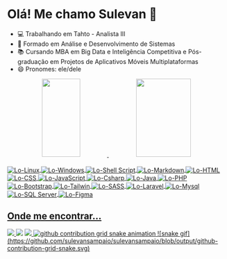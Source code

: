 # Olá! Me chamo Sulevan 🤗

- 💻 Trabalhando em Tahto - Analista III
- 🎩 Formado em Análise e Desenvolvimento de Sistemas 
- 📚 Cursando MBA em Big Data e Inteligência Competitiva e Pós-graduação em Projetos de Aplicativos Móveis Multiplataformas
- 😄 Pronomes: ele/dele

<div align="center">
  <a href="https://github.com/sulevansampaio">
  <img height="180em" width="42%" src="https://github-readme-stats.vercel.app/api?username=sulevansampaio&show_icons=true&theme=nightowl&include_all_commits=true&count_private=true"/>
  <img height="180em" width="50%" src="https://github-readme-stats.vercel.app/api/top-langs/?username=sulevansampaio&layout=compact&langs_count=7&theme=nightowl"/>
</div>


<div style="display: inline_block"><br>
  <img align="center" alt="Lo-Linux" src="https://img.shields.io/badge/Linux-FCC624?style=for-the-badge&logo=linux&logoColor=black">
  <img align="center" alt="Lo-Windows" src="https://img.shields.io/badge/Windows-0078D6?style=for-the-badge&logo=windows&logoColor=white">
  <img align="center" alt="Lo-Shell Script" src="https://img.shields.io/badge/Shell_Script-121011?style=for-the-badge&logo=gnu-bash&logoColor=white">
  
  <img align="center" alt="Lo-Markdown" src="https://img.shields.io/badge/Markdown-000000?style=for-the-badge&logo=markdown&logoColor=white">
  <img align="center" alt="Lo-HTML" src="https://img.shields.io/badge/HTML5-E34F26?style=for-the-badge&logo=html5&logoColor=white">
  <img align="center" alt="Lo-CSS" src="https://img.shields.io/badge/CSS3-1572B6?style=for-the-badge&logo=css3&logoColor=white">
  <img align="center" alt="Lo-JavaScript" src="https://img.shields.io/badge/JavaScript-F7DF1E?style=for-the-badge&logo=javascript&logoColor=black">
  
  <img align="center" alt="Lo-Csharp" src="https://img.shields.io/badge/C%23-239120?style=for-the-badge&logo=c-sharp&logoColor=white">
  <img align="center" alt="Lo-Java" src="https://img.shields.io/badge/Java-ED8B00?style=for-the-badge&logo=openjdk&logoColor=white">
  <img align="center" alt="Lo-PHP" src="https://img.shields.io/badge/PHP-777BB4?style=for-the-badge&logo=php&logoColor=white">
  
  
  <img align="center" alt="Lo-Bootstrap" src="https://img.shields.io/badge/Bootstrap-563D7C?style=for-the-badge&logo=bootstrap&logoColor=white">
  <img align="center" alt="Lo-Tailwin" src="https://img.shields.io/badge/Tailwind_CSS-38B2AC?style=for-the-badge&logo=tailwind-css&logoColor=white">
  <img align="center" alt="Lo-SASS" src="https://img.shields.io/badge/Sass-CC6699?style=for-the-badge&logo=sass&logoColor=white">
  <img align="center" alt="Lo-Laravel" src="https://img.shields.io/badge/Laravel-FF2D20?style=for-the-badge&logo=laravel&logoColor=white">
  
  <img align="center" alt="Lo-Mysql" src="https://img.shields.io/badge/MySQL-005C84?style=for-the-badge&logo=mysql&logoColor=white">
  <img align="center" alt="Lo-SQL Server" src="https://img.shields.io/badge/Microsoft%20SQL%20Server-CC2927?style=for-the-badge&logo=microsoft%20sql%20server&logoColor=white">
  
  <img align="center" alt="Lo-Figma" src="https://img.shields.io/badge/Figma-F24E1E?style=for-the-badge&logo=figma&logoColor=white">
</div>

## Onde me encontrar...
<div>
  <a href = "mailto:sulevanspz@gmail.com"><img src="https://img.shields.io/badge/-Gmail-%23333?style=for-the-badge&logo=gmail&logoColor=white" target="_blank">     </a>
  <a href="https://www.linkedin.com/in/sulevansampaio" target="_blank"><img src="https://img.shields.io/badge/-LinkedIn-%230077B5?style=for-the-badge&logo=linkedin&logoColor=white" target="_blank"></a>
  <a href="https://web.whatsapp.com/send?phone=5567984741075""><img src="https://img.shields.io/badge/WhatsApp-25D366?style=for-the-badge&logo=whatsapp&logoColor=white" target="_blank"</a>
  

<picture>
  <source media="(prefers-color-scheme: dark)" srcset="https://raw.githubusercontent.com/sulevansampaio/sulevansampaio/blob/output/github-contribution-grid-snake-dark.svg">
  <source media="(prefers-color-scheme: light)" srcset="https://raw.githubusercontent.com/sulevansampaio/sulevansampaio/blob/output/github-contribution-grid-snake.svg">
  <img alt="github contribution grid snake animation" src="https://raw.githubusercontent.com/sulevansampaio/sulevansampaio/blob/output/github-contribution-grid-snake.svg">
</picture>
![snake gif](https://github.com/sulevansampaio/sulevansampaio/blob/output/github-contribution-grid-snake.svg)

</div>

